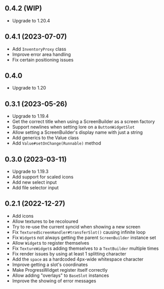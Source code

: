 ## 0.4.2 (WIP)

* Upgrade to 1.20.4

## 0.4.1 (2023-07-07)

* Add `InventoryProxy` class
* Improve error area handling
* Fix certain positioning issues

## 0.4.0

* Upgrade to 1.20

## 0.3.1 (2023-05-26)

* Upgrade to 1.19.4
* Get the correct title when using a ScreenBuilder as a screen factory
* Support newlines when setting lore on a `ButtonWidgetSlot`
* Allow setting a ScreenBuilder's display name with just a string
* Add generics to the Value class
* Add `Value#setOnChange(Runnable)` method

## 0.3.0 (2023-03-11)

* Upgrade to 1.19.3
* Add support for scaled icons
* Add new select input
* Add file selector input

## 0.2.1 (2022-12-27)

* Add icons
* Allow textures to be recoloured
* Try to re-use the current syncid when showing a new screen
* Fix `TexturedScreenHandler#transferSlot()` causing infinite loop
* Fix `Widget`s not always getting the parent `ScreenBuilder` instance set
* Allow `Widget`s to register themselves
* Fix `TextureWidget`s adding themselves to a `TextBuilder` multiple times
* Fix render issues by using at least 1 splitting character
* Add the `space` as a hardcoded 4px-wide whitespace character
* Improve getting a slot's coordinates
* Make ProgressWidget register itself correctly
* Allow adding "overlays" to `BaseSlot` instances
* Improve the showing of error messages